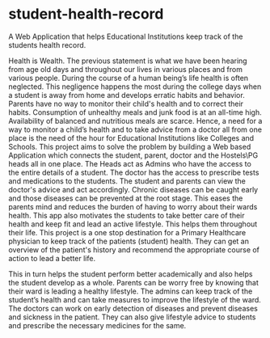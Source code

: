 # student-health-record
A Web Application that helps Educational Institutions keep track of the students health record. 

Health is Wealth. The previous statement is what we have been hearing from age old days and throughout our lives in various places and from various people. During the course of a human being’s life health is often neglected. This negligence happens the most during the college days when a student is away from home and develops erratic habits and behavior. Parents have no way to monitor their child's health and to correct their habits. Consumption of unhealthy meals and junk food is at an all-time high. Availability of balanced and nutritious meals are scarce. Hence, a need for a way to monitor a child’s health and to take advice from a doctor all from one place is the need of the hour for Educational Institutions like Colleges and Schools.
This project aims to solve the problem by building a Web based Application which connects the student, parent, doctor and the Hostels\PG heads all in one place. The Heads act as Admins who have the access to the entire details of a student. The doctor has the access to prescribe tests and medications to the students. The student and parents can view the doctor's advice and act accordingly. Chronic diseases can be caught early and those diseases can be prevented at the root stage.
This eases the parents mind and reduces the burden of having to worry about their wards health. This app also motivates the students to take better care of their health and keep fit and lead an active lifestyle. This helps them throughout their life. This project is a one stop destination for a Primary Healthcare physician to keep track of the patients (student) health. They can get an overview of the patient's history and recommend the appropriate course of action to lead a better life.

This in turn helps the student perform better academically and also helps the student develop as a whole. Parents can be worry free by knowing that their ward is leading a healthy lifestyle. The admins can keep track of the student’s health and can take measures to improve the lifestyle of the ward. The doctors can work on early detection of diseases and prevent diseases and sickness in the patient. They can also give lifestyle advice to
students and prescribe the necessary medicines for the same.


